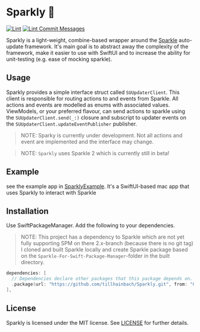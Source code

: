 # Sparkly 💫

[![Lint](https://github.com/tillhainbach/Sparkly/actions/workflows/lint.yaml/badge.svg?branch=main)](https://github.com/tillhainbach/Sparkly/actions/workflows/lint.yaml)
[![Lint Commit Messages](https://github.com/tillhainbach/Sparkly/actions/workflows/commitlint.yaml/badge.svg)](https://github.com/tillhainbach/Sparkly/actions/workflows/commitlint.yaml)

Sparkly is a light-weight, combine-based wrapper around the [Sparkle](https://www.sparkle-project.org)
auto-update framework. It's main goal is to abstract away the complexity of the framework, make it easier to use
with SwiftUI and to increase the ability for unit-testing (e.g. ease of mocking sparkle).

## Usage

Sparkly provides a simple interface struct called `SUUpdaterClient`. This client is responsible for routing actions
to and events from Sparkle. All actions and events are modelled as enums with associated values.
ViewModels, or your preferred flavour, can send actions to sparkle using the `SUUpdaterClient.send(_:)`
closure and subscript to updater events on the `SUUpdaterClient.updateEventPublisher` publisher.

> NOTE: Sparky is currently under development. Not all actions and event are implemented
> and the interface may change.

> NOTE: `Sparkly` uses Sparkle 2 which is currently still in beta!

## Example

see the example app in [SparklyExample](./SparklyExample). It's a SwiftUI-based mac app that uses Sparkly to interact with Sparkle

## Installation

Use SwiftPackageManager. Add the following to your dependencies.

> NOTE: This project has a dependency to Sparkle which are not yet
> fully supporting SPM on there 2.x-branch (because there is no git tag)
> I cloned and built Sparkle locally and create Sparkle package based on
> the `Sparkle-For-Swift-Package-Manager`-folder in the built directory.

```swift
dependencies: [
  // Dependencies declare other packages that this package depends on.
  .package(url: "https://github.com/tillhainbach/Sparkly.git", from: "0.1.0)
],
```

## License

Sparkly is licensed under the MIT license. See [LICENSE](./LICENSE) for further details.

